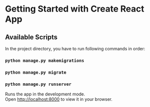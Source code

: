 # Getting Started with Create React App


## Available Scripts

In the project directory, you have to run following commands in order:
### `python manage.py makemigrations`
### `python manage.py migrate`
### `python manage.py runserver`


Runs the app in the development mode.\
Open [http://localhost:8000](http://localhost:8000) to view it in your browser.



